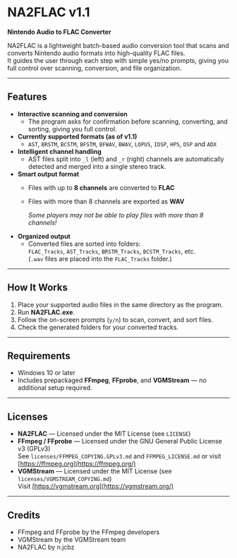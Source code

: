 # NA2FLAC v1.1
**Nintendo Audio to FLAC Converter**

NA2FLAC is a lightweight batch-based audio conversion tool that scans and converts Nintendo audio formats into high-quality FLAC files.  
It guides the user through each step with simple yes/no prompts, giving you full control over scanning, conversion, and file organization.

---

## Features
- **Interactive scanning and conversion**  
  - The program asks for confirmation before scanning, converting, and sorting, giving you full control.
- **Currently supported formats (as of v1.1)**  
  - `AST`, `BRSTM`, `BCSTM`, `BFSTM`, `BFWAV`, `BWAV`, `LOPUS`, `IDSP`, `HPS`, `DSP` and `ADX`
- **Intelligent channel handling**  
  - AST files split into `_l` (left) and `_r` (right) channels are automatically detected and merged into a single stereo track.
- **Smart output format**  
  - Files with up to **8 channels** are converted to **FLAC**  
  - Files with more than 8 channels are exported as **WAV**

    *Some players may not be able to play files with more than 8 channels!*
- **Organized output**  
  - Converted files are sorted into folders:  
    `FLAC_Tracks`, `AST_Tracks`, `BRSTM_Tracks`, `BCSTM_Tracks`, etc.  
    (`.wav` files are placed into the `FLAC_Tracks` folder.)

---

## How It Works
1. Place your supported audio files in the same directory as the program.  
2. Run **NA2FLAC.exe**.  
3. Follow the on-screen prompts (`y/n`) to scan, convert, and sort files.  
4. Check the generated folders for your converted tracks.

---

## Requirements
- Windows 10 or later  
- Includes prepackaged **FFmpeg**, **FFprobe**, and **VGMStream** — no additional setup required.

---

## Licenses
- **NA2FLAC** — Licensed under the MIT License (see `LICENSE`)
- **FFmpeg / FFprobe** — Licensed under the GNU General Public License v3 (GPLv3)  
  See `licenses/FFMPEG_COPYING.GPLv3.md` and `FFMPEG_LICENSE.md` or visit [https://ffmpeg.org](https://ffmpeg.org/)
- **VGMStream** — Licensed under the MIT License (see `licenses/VGMSTREAM_COPYING.md`)  
  Visit [https://vgmstream.org](https://vgmstream.org/)

---

## Credits
- FFmpeg and FFprobe by the FFmpeg developers  
- VGMStream by the VGMStream team  
- NA2FLAC by n.jcbz
